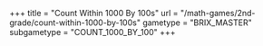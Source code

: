 +++
title = "Count Within 1000 By 100s"
url = "/math-games/2nd-grade/count-within-1000-by-100s"
gametype = "BRIX_MASTER"
subgametype = "COUNT_1000_BY_100"
+++